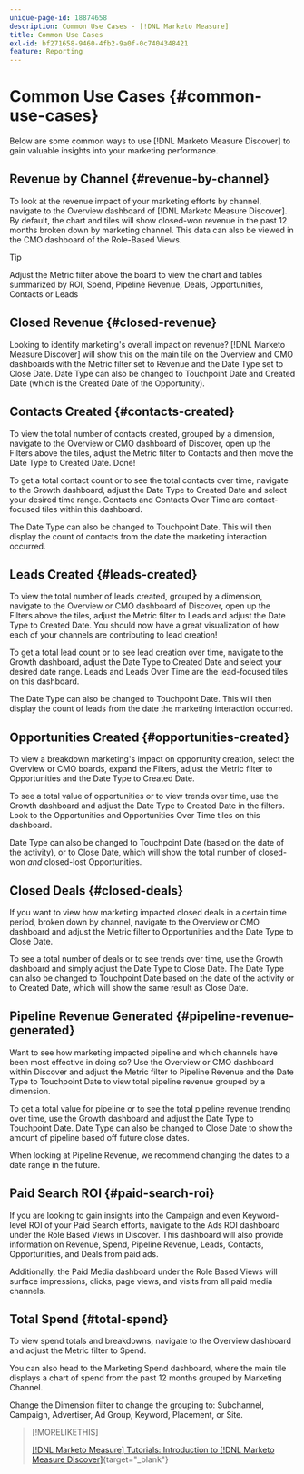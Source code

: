 ```yaml
---
unique-page-id: 18874658
description: Common Use Cases - [!DNL Marketo Measure]
title: Common Use Cases
exl-id: bf271658-9460-4fb2-9a0f-0c7404348421
feature: Reporting
---
```

# Common Use Cases {#common-use-cases}

Below are some common ways to use [!DNL Marketo Measure Discover] to gain valuable insights into your marketing performance.

## Revenue by Channel {#revenue-by-channel}

To look at the revenue impact of your marketing efforts by channel, navigate to the Overview dashboard of [!DNL Marketo Measure Discover]. By default, the chart and tiles will show closed-won revenue in the past 12 months broken down by marketing channel. This data can also be viewed in the CMO dashboard of the Role-Based Views.

>[!TIP]
>
>Adjust the Metric filter above the board to view the chart and tables summarized by ROI, Spend, Pipeline Revenue, Deals, Opportunities, Contacts or Leads

## Closed Revenue {#closed-revenue}

Looking to identify marketing's overall impact on revenue? [!DNL Marketo Measure Discover] will show this on the main tile on the Overview and CMO dashboards with the Metric filter set to Revenue and the Date Type set to Close Date. Date Type can also be changed to Touchpoint Date and Created Date (which is the Created Date of the Opportunity).

## Contacts Created {#contacts-created}

To view the total number of contacts created, grouped by a dimension, navigate to the Overview or CMO dashboard of Discover, open up the Filters above the tiles, adjust the Metric filter to Contacts and then move the Date Type to Created Date. Done!

To get a total contact count or to see the total contacts over time, navigate to the Growth dashboard, adjust the Date Type to Created Date and select your desired time range. Contacts and Contacts Over Time are contact-focused tiles within this dashboard.

The Date Type can also be changed to Touchpoint Date. This will then display the count of contacts from the date the marketing interaction occurred.

## Leads Created {#leads-created}

To view the total number of leads created, grouped by a dimension, navigate to the Overview or CMO dashboard of Discover, open up the Filters above the tiles, adjust the Metric filter to Leads and adjust the Date Type to Created Date. You should now have a great visualization of how each of your channels are contributing to lead creation!

To get a total lead count or to see lead creation over time, navigate to the Growth dashboard, adjust the Date Type to Created Date and select your desired date range. Leads and Leads Over Time are the lead-focused tiles on this dashboard.

The Date Type can also be changed to Touchpoint Date. This will then display the count of leads from the date the marketing interaction occurred.

## Opportunities Created {#opportunities-created}

To view a breakdown marketing's impact on opportunity creation, select the Overview or CMO boards, expand the Filters, adjust the Metric filter to Opportunities and the Date Type to Created Date.

To see a total value of opportunities or to view trends over time, use the Growth dashboard and adjust the Date Type to Created Date in the filters. Look to the Opportunities and Opportunities Over Time tiles on this dashboard.

Date Type can also be changed to Touchpoint Date (based on the date of the activity), or to Close Date, which will show the total number of closed-won _and_ closed-lost Opportunities.

## Closed Deals {#closed-deals}

If you want to view how marketing impacted closed deals in a certain time period, broken down by channel, navigate to the Overview or CMO dashboard and adjust the Metric filter to Opportunities and the Date Type to Close Date.

To see a total number of deals or to see trends over time, use the Growth dashboard and simply adjust the Date Type to Close Date. The Date Type can also be changed to Touchpoint Date based on the date of the activity or to Created Date, which will show the same result as Close Date.

## Pipeline Revenue Generated {#pipeline-revenue-generated}

Want to see how marketing impacted pipeline and which channels have been most effective in doing so? Use the Overview or CMO dashboard within Discover and adjust the Metric filter to Pipeline Revenue and the Date Type to Touchpoint Date to view total pipeline revenue grouped by a dimension.

To get a total value for pipeline or to see the total pipeline revenue trending over time, use the Growth dashboard and adjust the Date Type to Touchpoint Date. Date Type can also be changed to Close Date to show the amount of pipeline based off future close dates.

When looking at Pipeline Revenue, we recommend changing the dates to a date range in the future.

## Paid Search ROI {#paid-search-roi}

If you are looking to gain insights into the Campaign and even Keyword-level ROI of your Paid Search efforts, navigate to the Ads ROI dashboard under the Role Based Views in Discover. This dashboard will also provide information on Revenue, Spend, Pipeline Revenue, Leads, Contacts, Opportunities, and Deals from paid ads.

Additionally, the Paid Media dashboard under the Role Based Views will surface impressions, clicks, page views, and visits from all paid media channels.

## Total Spend {#total-spend}

To view spend totals and breakdowns, navigate to the Overview dashboard and adjust the Metric filter to Spend.

You can also head to the Marketing Spend dashboard, where the main tile displays a chart of spend from the past 12 months grouped by Marketing Channel.

Change the Dimension filter to change the grouping to: Subchannel, Campaign, Advertiser, Ad Group, Keyword, Placement, or Site.

>[!MORELIKETHIS]
>
>[[!DNL Marketo Measure] Tutorials: Introduction to [!DNL Marketo Measure Discover]](https://experienceleague.adobe.com/en/docs/marketo-measure-learn/tutorials/marketo-measure-discover/introduction-to-marketo-measure-discover){target="_blank"}
